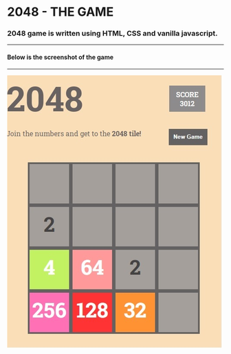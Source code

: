 # 2048 - THE GAME
### 2048 game is written using HTML, CSS and vanilla javascript. 
---
#### Below is the screenshot of the game
---
![alt text](/game_screenshot.jpg "2018 - THE GAME")
 
